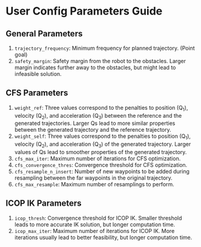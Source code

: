 # User Config Parameters Guide
## General Parameters
1. `trajectory_frequency`: Minimum frequency for planned trajectory. (Point goal)
2. `safety_margin`: Safety margin from the robot to the obstacles. Larger margin indicates further away to the obstacles, but might lead to infeasible solution.

## CFS Parameters
1. `weight_ref`: Three values correspond to the penalties to position (Q<sub>1</sub>), velocity (Q<sub>2</sub>), and acceleration (Q<sub>3</sub>) between the reference and the generated trajectories. Larger Qs lead to more similar properties between the generated trajectory and the reference trajectory.
2. `weight_self`: Three values correspond to the penalties to position (Q<sub>1</sub>), velocity (Q<sub>2</sub>), and acceleration (Q<sub>3</sub>) of the generated trajectory. Larger values of Qs lead to smoother properties of the generated trajectory.
3. `cfs_max_iter`: Maximum number of iterations for CFS optimization.
4. `cfs_convergence_thres`: Convergence threshold for CFS optimization. 
5. `cfs_resample_n_insert`: Number of new waypoints to be added during resampling between the far waypoints in the original trajectory.
6. `cfs_max_resample`: Maximum number of resamplings to perform.

## ICOP IK Parameters
1. `icop_thresh`: Convergence threshold for ICOP IK. Smaller threshold leads to more accurate IK solution, but longer computation time.
2. `icop_max_iter`: Maximum number of iterations for ICOP IK. More iterations usually lead to better feasibility, but longer computation time.

